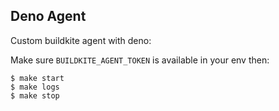 ## Deno Agent

Custom buildkite agent with deno:

Make sure `BUILDKITE_AGENT_TOKEN` is available in your env then:

```
$ make start
$ make logs
$ make stop
```

